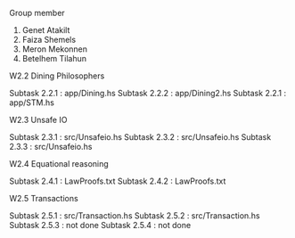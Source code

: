 Group member

1. Genet Atakilt
2. Faiza Shemels
3. Meron Mekonnen
4. Betelhem Tilahun

W2.2 Dining Philosophers

Subtask 2.2.1 : app/Dining.hs
Subtask 2.2.2 : app/Dining2.hs
Subtask 2.2.1 : app/STM.hs

W2.3 Unsafe IO

Subtask 2.3.1 : src/Unsafeio.hs 
Subtask 2.3.2 : src/Unsafeio.hs 
Subtask 2.3.3 : src/Unsafeio.hs 

W2.4 Equational reasoning

Subtask 2.4.1 : LawProofs.txt
Subtask 2.4.2 : LawProofs.txt

W2.5 Transactions

Subtask 2.5.1 : src/Transaction.hs
Subtask 2.5.2 : src/Transaction.hs
Subtask 2.5.3 : not done
Subtask 2.5.4 : not done



